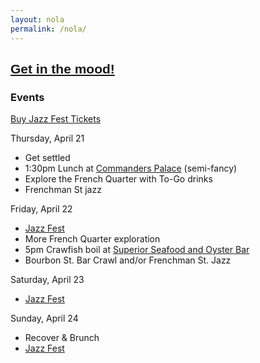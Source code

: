 ```yaml
---
layout: nola
permalink: /nola/
---
```


## <a href="http://www.wwoz.org/listen/player" target="_blank" style='font-family:Arial'>Get in the mood!</a>



### Events

[Buy Jazz Fest Tickets](http://www.nojazzfest.com/tickets/)

Thursday, April 21

* Get settled
* 1:30pm Lunch at [Commanders Palace](http://www.commanderspalace.com/) (semi-fancy)
* Explore the French Quarter with To-Go drinks
* Frenchman St jazz

Friday, April 22

* [Jazz Fest](http://lineup.nojazzfest.com/?sort=FridayApril22)
* More French Quarter exploration
* 5pm Crawfish boil at [Superior Seafood and Oyster Bar](http://www.superiorseafoodnola.com/)
* Bourbon St. Bar Crawl and/or Frenchman St. Jazz

Saturday, April 23

* [Jazz Fest](http://lineup.nojazzfest.com/?sort=SaturdayApril23)

Sunday, April 24

* Recover &amp; Brunch
* [Jazz Fest](http://lineup.nojazzfest.com/?sort=SundayApril24)
